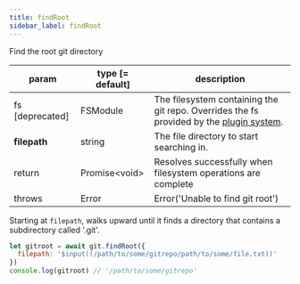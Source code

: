 ```yaml
---
title: findRoot
sidebar_label: findRoot
---
```


Find the root git directory

| param           | type [= default] | description                                                                                               |
| --------------- | ---------------- | --------------------------------------------------------------------------------------------------------- |
| fs [deprecated] | FSModule         | The filesystem containing the git repo. Overrides the fs provided by the [plugin system](./plugin_fs.md). |
| **filepath**    | string           | The file directory to start searching in.                                                                 |
| return          | Promise\<void\>  | Resolves successfully when filesystem operations are complete                                             |
| throws          | Error            | Error('Unable to find git root')                                                                          |

Starting at `filepath`, walks upward until it finds a directory that contains a subdirectory called '.git'.

```js live
let gitroot = await git.findRoot({
  filepath: '$input((/path/to/some/gitrepo/path/to/some/file.txt))'
})
console.log(gitroot) // '/path/to/some/gitrepo'
```
